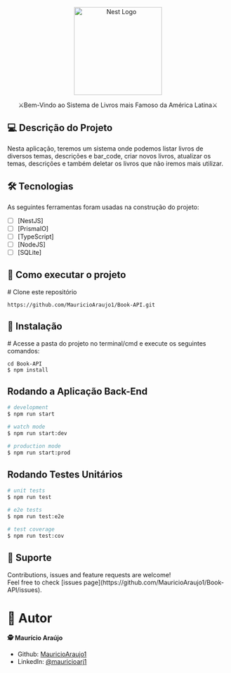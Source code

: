 <p align="center">
  <a href="http://nestjs.com/" target="blank"><img src="https://nestjs.com/img/logo-small.svg" width="200" alt="Nest Logo" /></a>
</p>

[circleci-image]: https://img.shields.io/circleci/build/github/nestjs/nest/master?token=abc123def456
[circleci-url]: https://circleci.com/gh/nestjs/nest

</p>
  <!--[![Backers on Open Collective](https://opencollective.com/nest/backers/badge.svg)](https://opencollective.com/nest#backer)
  [![Sponsors on Open Collective](https://opencollective.com/nest/sponsors/badge.svg)](https://opencollective.com/nest#sponsor)-->
<p align="center" dir="auto">⚔Bem-Vindo ao Sistema de Livros mais Famoso da América Latina⚔</p>

<h2>💻 Descrição do Projeto</h2>

Nesta aplicação, teremos um sistema onde podemos listar livros de diversos temas, descrições e bar_code, criar novos livros, atualizar os temas, descrições e também deletar os livros que não iremos mais utilizar. 

<h2>🛠 Tecnologias</h2>

As seguintes ferramentas foram usadas na construção do projeto:

- [ ] [NestJS]
- [ ] [PrismaIO]
- [ ] [TypeScript]
- [ ] [NodeJS]
- [ ] [SQLite]

<h2>🚀 Como executar o projeto</h2>

<span class="pl-c"><span class="pl-c">#</span> Clone este repositório</span>

```
https://github.com/MauricioAraujo1/Book-API.git
```

<h2>🧭 Instalação</h2>

<span class="pl-c"><span class="pl-c">#</span> Acesse a pasta do projeto no terminal/cmd e execute os seguintes comandos:</span>

```
cd Book-API
$ npm install
```

<h2>Rodando a Aplicação Back-End</h2>

```bash
# development
$ npm run start

# watch mode
$ npm run start:dev

# production mode
$ npm run start:prod
```

<h2>Rodando Testes Unitários</h2>

```bash
# unit tests
$ npm run test

# e2e tests
$ npm run test:e2e

# test coverage
$ npm run test:cov
```

<h2>🤝 Suporte</h2> 
Contributions, issues and feature requests are welcome!<br />Feel free to check [issues page](https://github.com/MauricioAraujo1/Book-API/issues).

# 👤 Autor
**🕵 Maurício Araújo**

* Github: [MauricioAraujo1](https://github.com/MauricioAraujo1)
* LinkedIn: [@mauricioarj1](https://linkedin.com/in/mauricioarj1)

